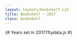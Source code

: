 ```yaml
---
layout: layouts/bookshelf.njk
title: Bookshelf — 2017
class: bookshelf
---
```

{# Years set in 2017.11tydata.js #}
